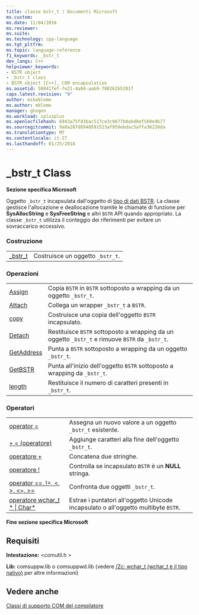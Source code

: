 ```yaml
---
title: classe bstr_t | Documenti Microsoft
ms.custom: 
ms.date: 11/04/2016
ms.reviewer: 
ms.suite: 
ms.technology: cpp-language
ms.tgt_pltfrm: 
ms.topic: language-reference
f1_keywords: _bstr_t
dev_langs: C++
helpviewer_keywords:
- BSTR object
- _bstr_t class
- BSTR object [C++], COM encapsulation
ms.assetid: 58841fef-fe21-4a84-aab9-780262b5201f
caps.latest.revision: "9"
author: mikeblome
ms.author: mblome
manager: ghogen
ms.workload: cplusplus
ms.openlocfilehash: 6943a75f83bac517ce3c9677b0abd8ef560e9b77
ms.sourcegitcommit: 9a0a287d6940591523af959ebdac5affa36220da
ms.translationtype: MT
ms.contentlocale: it-IT
ms.lasthandoff: 01/25/2018
---
```

# <a name="bstrt-class"></a>_bstr_t Class
**Sezione specifica Microsoft**  
  
 Oggetto `_bstr_t` incapsulata dall'oggetto di [tipo di dati BSTR](http://msdn.microsoft.com/en-us/1b2d7d2c-47af-4389-a6b6-b01b7e915228). La classe gestisce l'allocazione e deallocazione tramite le chiamate di funzione per **SysAllocString** e **SysFreeString** e altri `BSTR` API quando appropriato. La classe `_bstr_t` utilizza il conteggio dei riferimenti per evitare un sovraccarico eccessivo.  
  
### <a name="construction"></a>Costruzione  
  
|||  
|-|-|  
|[_bstr_t](../cpp/bstr-t-bstr-t.md)|Costruisce un oggetto `_bstr_t`.|  
  
### <a name="operations"></a>Operazioni  
  
|||  
|-|-|  
|[Assign](../cpp/bstr-t-assign.md)|Copia `BSTR` in  `BSTR` sottoposto a wrapping da un oggetto `_bstr_t`.|  
|[Attach](../cpp/bstr-t-attach.md)|Collega un wrapper `_bstr_t` a  `BSTR`.|  
|[copy](../cpp/bstr-t-copy.md)|Costruisce una copia dell'oggetto `BSTR` incapsulato.|  
|[Detach](../cpp/bstr-t-detach.md)|Restituisce `BSTR` sottoposto a wrapping da un oggetto `_bstr_t` e rimuove `BSTR` da `_bstr_t`.|  
|[GetAddress](../cpp/bstr-t-getaddress.md)|Punta a `BSTR` sottoposto a wrapping da un oggetto `_bstr_t`.|  
|[GetBSTR](../cpp/bstr-t-getbstr.md)|Punta all'inizio dell'oggetto `BSTR` sottoposto a wrapping da `_bstr_t`.|  
|[length](../cpp/bstr-t-length.md)|Restituisce il numero di caratteri presenti in `_bstr_t`.|  
  
### <a name="operators"></a>Operatori  
  
|||  
|-|-|  
|[operator =](../cpp/bstr-t-operator-equal.md)|Assegna un nuovo valore a un oggetto `_bstr_t` esistente.|  
|[+ = (operatore)](../cpp/bstr-t-operator-add-equal-plus.md)|Aggiunge caratteri alla fine dell'oggetto `_bstr_t`.|  
|[operatore +](../cpp/bstr-t-operator-add-equal-plus.md)|Concatena due stringhe.|  
|[operatore !](../cpp/bstr-t-operator-logical-not.md)|Controlla se incapsulato `BSTR` è un **NULL** stringa.|  
|[operator ==, !=, \<, >, \<=, >=](../cpp/bstr-t-relational-operators.md)|Confronta due oggetti `_bstr_t`.|  
|[operatore wchar_t * &#124; Char\*](../cpp/bstr-t-wchar-t-star-bstr-t-char-star.md)|Estrae i puntatori all'oggetto Unicode incapsulato o all'oggetto multibyte `BSTR`.|  
  
**Fine sezione specifica Microsoft**  
  
## <a name="requirements"></a>Requisiti  
 **Intestazione:** \<comutil.h >  
  
 **Lib:** comsuppw.lib o comsuppwd.lib (vedere [/Zc: wchar_t (wchar_t è il tipo nativo)](../build/reference/zc-wchar-t-wchar-t-is-native-type.md) per altre informazioni)  
  
## <a name="see-also"></a>Vedere anche  
 [Classi di supporto COM del compilatore](../cpp/compiler-com-support-classes.md)